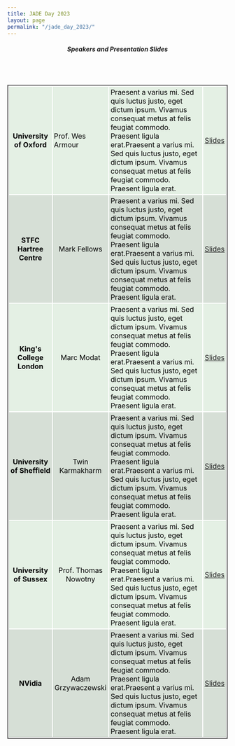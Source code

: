 ```yaml
---
title: JADE Day 2023
layout: page
permalink: "/jade_day_2023/"
---
```


<style>
table.GeneratedTable {

  width: 100%;
  background-color: #ffffff;
  border-collapse: collapse;
  border-width: 2px;
  border-color: #555555;
  border-style: solid;
  color: #000000;
}

table.GeneratedTable td, table.GeneratedTable th {
  border-width: 2px;
  border-color: #ffffff;
  border-style: solid;
  padding: 3px;
}
tr:nth-child(even) {
   background-color: #D6DFD6;
}
tr:nth-child(odd) {
   background-color: #e4f0e4;
}

</style>

<h5 style="text-align: center;">Speakers and Presentation Slides</h5>

<br>
<br>
<table class="GeneratedTable">
  <tr style="height:200px">
      <td align="center" style="width:20%" ><b>University of Oxford</b></td>
      <td>Prof. Wes Armour</td>
      <td>Praesent a varius mi. Sed quis luctus justo, eget dictum ipsum. Vivamus consequat metus at felis feugiat commodo. Praesent ligula erat.Praesent a varius mi. Sed quis luctus justo, eget dictum ipsum. Vivamus consequat metus at felis feugiat commodo. Praesent ligula erat.</td>   
      <td><a href="/img/wa_jade_2023.pdf" target="_blank">Slides</a></td>
  </tr>
  <tr  style="height:200px">
      <td align="center"><b>STFC Hartree Centre</b></td>
      <td align="center">Mark Fellows</td>
      <td>Praesent a varius mi. Sed quis luctus justo, eget dictum ipsum. Vivamus consequat metus at felis feugiat commodo. Praesent ligula erat.Praesent a varius mi. Sed quis luctus justo, eget dictum ipsum. Vivamus consequat metus at felis feugiat commodo. Praesent ligula erat.</td>   
      <td><a href="/img/mf_jade_2023.pdf" target="_blank">Slides</a></td>
  </tr>
  <tr style="height:200px">
      <td align="center"><b>King's College London</b></td>
      <td align="center">Marc Modat</td>
      <td>Praesent a varius mi. Sed quis luctus justo, eget dictum ipsum. Vivamus consequat metus at felis feugiat commodo. Praesent ligula erat.Praesent a varius mi. Sed quis luctus justo, eget dictum ipsum. Vivamus consequat metus at felis feugiat commodo. Praesent ligula erat.</td>   
      <td><a href="/img/mm_jade_2023.pdf" target="_blank">Slides</a></td>
  </tr>
  <tr style="height:200px" >
      <td align="center"><b>University of Sheffield</b></td>
      <td align="center">Twin Karmakharm</td>
      <td>Praesent a varius mi. Sed quis luctus justo, eget dictum ipsum. Vivamus consequat metus at felis feugiat commodo. Praesent ligula erat.Praesent a varius mi. Sed quis luctus justo, eget dictum ipsum. Vivamus consequat metus at felis feugiat commodo. Praesent ligula erat.</td>   
      <td><a href="/img/tk_jade_2023.pdf" target="_blank">Slides</a></td>
  </tr>
  <tr style="height:200px">
      <td align="center"><b>University of Sussex</b></td>
      <td align="center">Prof. Thomas Nowotny</td>
      <td>Praesent a varius mi. Sed quis luctus justo, eget dictum ipsum. Vivamus consequat metus at felis feugiat commodo. Praesent ligula erat.Praesent a varius mi. Sed quis luctus justo, eget dictum ipsum. Vivamus consequat metus at felis feugiat commodo. Praesent ligula erat.</td>   
      <td><a href="/img/tn_jade_2023.pdf" target="_blank">Slides</a></td>
  </tr>
  <tr style="height:200px">
      <td align="center"><b>NVidia</b></td>
      <td align="center">Adam Grzywaczewski</td>
      <td>Praesent a varius mi. Sed quis luctus justo, eget dictum ipsum. Vivamus consequat metus at felis feugiat commodo. Praesent ligula erat.Praesent a varius mi. Sed quis luctus justo, eget dictum ipsum. Vivamus consequat metus at felis feugiat commodo. Praesent ligula erat.</td>   
      <td><a href="/img/ag_jade_2023.pdf" target="_blank">Slides</a></td>
  </tr>
    
</table>


